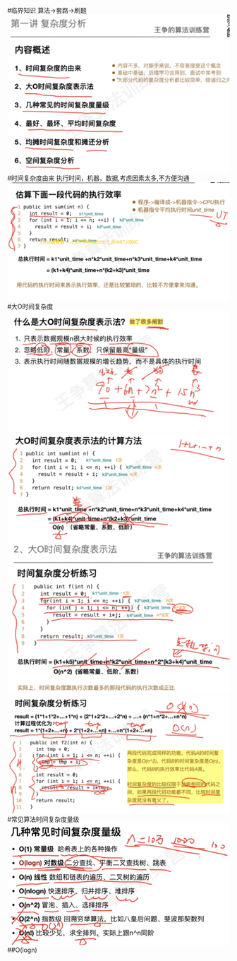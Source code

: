 #临界知识
算法->套路->刷题
![](.z_00_算法复杂度分析_images/53dda002.png)
#时间复杂度由来
执行时间，机器，数据,考虑因素太多,不方便沟通
![](.z_00_算法复杂度分析_images/07c30dd3.png)
#大O时间复杂度
![](.z_00_算法复杂度分析_images/7c7c1050.png)
![](.z_00_算法复杂度分析_images/a9678ec8.png)
![](.z_00_算法复杂度分析_大O时间复杂度_images/12a9a969.png)
![](.z_00_算法复杂度分析_大O时间复杂度_images/fe3ba341.png)
#常见算法时间复杂度量级
![](.z_00_算法复杂度分析_大O时间复杂度_images/12a7fe49.png)
##O(logn)
